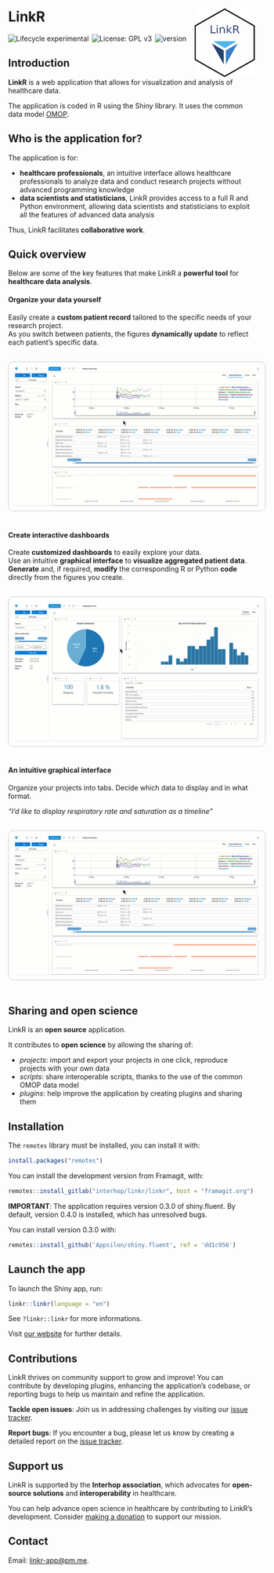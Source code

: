 
<!-- README.md is generated from README.Rmd. Please edit that file -->

# LinkR <a href="https://linkr.interhop.org/"><img src="inst/www/images/hex.png" align="right" width = "123" height="140" /></a>

<img src = "https://img.shields.io/badge/lifecycle-experimental-orange.svg" alt = "Lifecycle experimental" style = "margin-right:2px;"/>
<img src = "https://img.shields.io/badge/License-GPLv3-blue.svg" alt = "License: GPL v3" style = "margin-right:2px;"/>
<img src = "https://img.shields.io/badge/version-0.3.0.9019-blue" alt = "version" style = "margin-right:2px;" />

## Introduction

**LinkR** is a web application that allows for visualization and
analysis of healthcare data.

The application is coded in R using the Shiny library. It uses the
common data model
<a href = "https://ohdsi.github.io/CommonDataModel/" target = "_blank">OMOP</a>.

## Who is the application for?

The application is for:

- **healthcare professionals**, an intuitive interface allows healthcare
  professionals to analyze data and conduct research projects without
  advanced programming knowledge
- **data scientists and statisticians**, LinkR provides access to a full
  R and Python environment, allowing data scientists and statisticians
  to exploit all the features of advanced data analysis

Thus, LinkR facilitates **collaborative work**.

## Quick overview

Below are some of the key features that make LinkR a **powerful tool**
for **healthcare data analysis**.

#### Organize your data yourself

Easily create a **custom patient record** tailored to the specific needs
of your research project.<br /> As you switch between patients, the
figures **dynamically update** to reflect each patient’s specific data.

<br /> <a href="inst/www/images/patient_level_data.gif">
<img src="inst/www/images/patient_level_data.gif" style="border: solid 1px #ccc; border-radius: 10px; padding: 10px;" alt="Patient-level data page example"/>
</a> <br /><br />

#### Create interactive dashboards

Create **customized dashboards** to easily explore your data.<br /> Use
an intuitive **graphical interface** to **visualize aggregated patient
data**.<br /> **Generate** and, if required, **modify** the
corresponding R or Python **code** directly from the figures you create.

<br /> <a href="inst/www/images/patient_level_data.gif">
<img src="inst/www/images/aggregated_data.gif" style="border: solid 1px #ccc; border-radius: 10px; padding: 10px;" alt="Aggregated data page example"/>
</a> <br /><br />

#### An intuitive graphical interface

Organize your projects into tabs. Decide which data to display and in
what format.

*“I’d like to display respiratory rate and saturation as a timeline”*

<br /> <a href="inst/www/images/create_tab_and_widget.gif">
<img src="inst/www/images/patient_level_data.gif" style="border: solid 1px #ccc; border-radius: 10px; padding: 10px;" alt="An example of how yo create tabs and widgets"/>
</a> <br /><br />

## Sharing and open science

LinkR is an **open source** application.

It contributes to **open science** by allowing the sharing of:

- *projects*: import and export your projects in one click, reproduce
  projects with your own data
- *scripts*: share interoperable scripts, thanks to the use of the
  common OMOP data model
- *plugins*: help improve the application by creating plugins and
  sharing them

## Installation

The `remotes` library must be installed, you can install it with:

``` r
install.packages("remotes")
```

You can install the development version from Framagit, with:

``` r
remotes::install_gitlab("interhop/linkr/linkr", host = "framagit.org")
```

**IMPORTANT**: The application requires version 0.3.0 of shiny.fluent.
By default, version 0.4.0 is installed, which has unresolved bugs.

You can install version 0.3.0 with:

``` r
remotes::install_github('Appsilon/shiny.fluent', ref = 'dd1c956')
```

## Launch the app

To launch the Shiny app, run:

``` r
linkr::linkr(language = "en")
```

See `?linkr::linkr` for more informations.

Visit
<a href="https://linkr.interhop.org/en/docs/installation/" target="_blank">our
website</a> for further details.

## Contributions

LinkR thrives on community support to grow and improve! You can
contribute by developing plugins, enhancing the application’s codebase,
or reporting bugs to help us maintain and refine the application.

**Tackle open issues**: Join us in addressing challenges by visiting our
<a href="https://framagit.org/interhop/linkr/linkr/-/issues" target="_blank">issue
tracker</a>.

**Report bugs**: If you encounter a bug, please let us know by creating
a detailed report on the
<a href="https://framagit.org/interhop/linkr/linkr/-/issues" target="_blank">issue
tracker</a>.

## Support us

LinkR is supported by the **Interhop association**, which advocates for
**open-source solutions** and **interoperability** in healthcare.

You can help advance open science in healthcare by contributing to
LinkR’s development. Consider
<a href="https://interhop.org/en/dons/" target="_blank">making a
donation</a> to support our mission.

## Contact

Email: <linkr-app@pm.me>.
